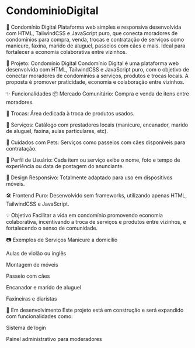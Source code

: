 # CondominioDigital
🏡 Condomínio Digital Plataforma web simples e responsiva desenvolvida com HTML, TailwindCSS e JavaScript puro, que conecta moradores de condomínios para compra, venda, trocas e contratação de serviços como manicure, faxina, marido de aluguel, passeios com cães e mais. Ideal para fortalecer a economia colaborativa entre vizinhos.



🏢 Projeto: Condomínio Digital
Condomínio Digital é uma plataforma web desenvolvida com HTML, TailwindCSS e JavaScript puro, com o objetivo de conectar moradores de condomínios a serviços, produtos e trocas locais. A proposta é promover praticidade, economia e colaboração entre vizinhos.

✨ Funcionalidades
📦 Mercado Comunitário: Compra e venda de itens entre moradores.

🔄 Trocas: Área dedicada à troca de produtos usados.

🧰 Serviços: Catálogo com prestadores locais (manicure, encanador, marido de aluguel, faxina, aulas particulares, etc).

🐶 Cuidados com Pets: Serviços como passeios com cães disponíveis para contratação.

👤 Perfil de Usuário: Cada item ou serviço exibe o nome, foto e tempo de experiência ou data de postagem do anunciante.

📱 Design Responsivo: Totalmente adaptado para uso em dispositivos móveis.

🛠️ Frontend Puro: Desenvolvido sem frameworks, utilizando apenas HTML, TailwindCSS e JavaScript.

💡 Objetivo
Facilitar a vida em condomínio promovendo economia colaborativa, incentivando a troca de serviços e produtos entre vizinhos, e fortalecendo o senso de comunidade.

📷 Exemplos de Serviços
Manicure a domicílio

Aulas de violão ou inglês

Montagem de móveis

Passeio com cães

Encanador e marido de aluguel

Faxineiras e diaristas

🚧 Em desenvolvimento
Este projeto está em construção e será expandido com funcionalidades como:

Sistema de login

Painel administrativo para moderadores
